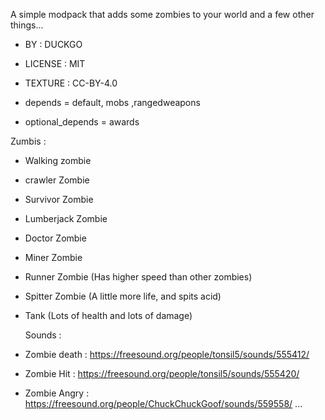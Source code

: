 A simple modpack that adds some zombies to your world and a few other things...

 - BY : DUCKGO
 - LICENSE : MIT
 - TEXTURE : CC-BY-4.0


 - depends = default, mobs ,rangedweapons
 - optional_depends = awards

 Zumbis :
  - Walking zombie
  - crawler Zombie
  - Survivor Zombie
  - Lumberjack Zombie
  - Doctor Zombie
  - Miner Zombie
  - Runner Zombie (Has higher speed than other zombies)
  - Spitter Zombie (A little more life, and spits acid)
  - Tank (Lots of health and lots of damage)


    Sounds :
    
  - Zombie death : https://freesound.org/people/tonsil5/sounds/555412/
  - Zombie Hit : https://freesound.org/people/tonsil5/sounds/555420/
  - Zombie Angry : https://freesound.org/people/ChuckChuckGoof/sounds/559558/
  ...

